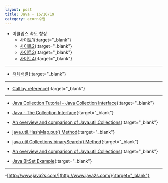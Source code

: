 ```yaml
---
layout: post
title: Java - 16/10/19
category: acorn수업
---
```


- 이클립스 속도 향상
    - [사이트1](http://fbksoft.com/6-tips-to-make-eclipse-lighter-prettier-and-more-efficient/){:target="_blank"}
    - [사이트2](http://www.jedit.org/){:target="_blank"}
    - [사이트3](http://stackoverflow.com/questions/316265/how-can-you-speed-up-eclipse){:target="_blank"}
    - [사이트4](http://miruel.egloos.com/v/2735094){:target="_blank"}
 
--- 

- [객체배열](http://yoonka.tistory.com/398){:target="_blank"}

---

- [Call by reference](https://wikidocs.net/265){:target="_blank"}
 
---

- [Java Collection Tutorial - Java Collection Interface](http://www.java2s.com/Tutorials/Java/Java_Collection/0030__Java_Collection_Interface.htm){:target="_blank"}
 
- [Java - The Collection Interface](https://www.tutorialspoint.com/java/java_collection_interface.htm){:target="_blank"}
 
- [An overview and comparison of Java.util.Collections](http://ordinarygeek.me/2009/12/02/an-overview-and-comparison-of-java-util-collections/#4_The_Collections_class){:target="_blank"}
 
- [java.util.HashMap.put() Method](https://www.tutorialspoint.com/java/util/hashmap_put.htm){:target="_blank"}
 
- [java.util.Collections.binarySearch() Method](https://www.tutorialspoint.com/java/util/collections_binarysearch_comparator.htm){:target="_blank"}
 
- [An overview and comparison of Java.util.Collections](http://ordinarygeek.me/2009/12/02/an-overview-and-comparison-of-java-util-collections/#33_Map_interface){:target="_blank"}
 
- [Java BitSet Example](http://stackoverflow.com/questions/9333681/java-bitset-example){:target="_blank"}

---

-[http://www.java2s.com/](http://www.java2s.com/){:target="_blank"}
